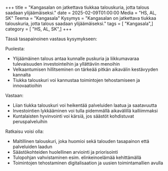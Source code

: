 +++
title = "Kangasalan on jatkettava tiukkaa talouskuria, jotta talous saadaan ylijäämäiseksi."
date = 2025-02-09T01:00:00
Media = "HS, AL, SK"
Teema = "Kangasala"
Kysymys = "Kangasalan on jatkettava tiukkaa talouskuria, jotta talous saadaan ylijäämäiseksi."
tags = [ "Kangasala",]
category = [ "HS, AL, SK",]
+++

Tässä tasapainoinen vastaus kysymykseen:

Puolesta:
- Ylijäämäinen talous antaa kunnalle puskuria ja liikkumavaraa tulevaisuuden investointeihin ja yllättäviin menoihin
- Velkaantumisen hillitseminen on tärkeää pitkän aikavälin kestävyyden kannalta
- Tiukka talouskuri voi kannustaa toimintojen tehostamiseen ja innovaatioihin

Vastaan:
- Liian tiukka talouskuri voi heikentää palveluiden laatua ja saatavuutta
- Investointien lykkääminen voi tulla pidemmällä aikavälillä kalliimmaksi
- Kuntalaisten hyvinvointi voi kärsiä, jos säästöt kohdistuvat peruspalveluihin

Ratkaisu voisi olla:
- Maltillinen talouskuri, joka huomioi sekä talouden tasapainon että palveluiden laadun
- Säästökohteiden huolellinen arviointi ja priorisointi
- Tulopohjan vahvistaminen esim. elinkeinoelämää kehittämällä
- Toimintojen tehostaminen digitalisaation ja uusien toimintamallien avulla